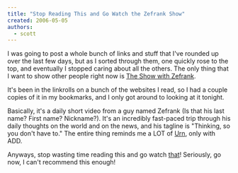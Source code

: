 ```yaml
---
title: "Stop Reading This and Go Watch the Zefrank Show"
created: 2006-05-05
authors: 
  - scott
---
```


I was going to post a whole bunch of links and stuff that I've rounded up over the last few days, but as I sorted through them, one quickly rose to the top, and eventually I stopped caring about all the others. The only thing that I want to show other people right now is [The Show with Zefrank](http://www.zefrank.com/theshow/).

It's been in the linkrolls on a bunch of the websites I read, so I had a couple copies of it in my bookmarks, and I only got around to looking at it tonight.

Basically, it's a daily short video from a guy named Zefrank (Is that his last name? First name? Nickname?). It's an incredibly fast-paced trip through his daily thoughts on the world and on the news, and his tagline is "Thinking, so you don't have to." The entire thing reminds me a LOT of [Urn](http://www.alt3t.net/blog/), only with ADD.

Anyways, stop wasting time reading this and go watch [that](http://www.zefrank.com/theshow/)! Seriously, go now, I can't recommend this enough!
